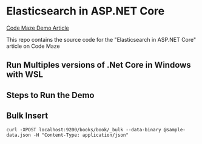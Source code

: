 # Elasticsearch in ASP.NET Core


[Code Maze Demo Article](https://code-maze.com/elasticsearch-aspnet-core/)

This repo contains the source code for the "Elasticsearch in ASP.NET Core" article on Code Maze


## Run Multiples versions of .Net Core in Windows with WSL


## Steps to Run the Demo

## Bulk Insert

`curl -XPOST localhost:9200/books/book/_bulk --data-binary @sample-data.json -H "Content-Type: application/json"`
